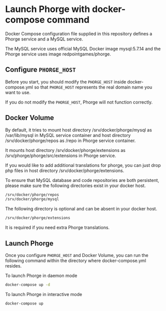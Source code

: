 # Launch Phorge with docker-compose command

Docker Compose configuration file supplied in this repository defines a Phorge service and a MySQL service.

The MySQL service uses official MySQL Docker image mysql:5.7.14 and the Phorge service uses image redpointgames/phorge.


## Configure `PHORGE_HOST`

Before you start, you should modify the `PHORGE_HOST` inside docker-compose.yml so that `PHORGE_HOST` represents the real domain name you want to use.

If you do not modify the `PHORGE_HOST`, Phorge will not function correctly.

## Docker Volume

By default, it tries to mount host directory /srv/docker/phorge/mysql as /var/lib/mysql in MySQL service container and host directory /srv/docker/phorge/repos as /repo in Phorge service container.

It mounts host directory /srv/docker/phorge/extensions as /srv/phorge/phorge/src/extensions in Phorge service.

If you would like to add additional translations for phorge, you can just drop php files in host directory /srv/docker/phorge/extensions.

To ensure that MySQL database and code repositories are both persistent, please make sure the following directories exist in your docker host.

```bash
/srv/docker/phorge/repos
/srv/docker/phorge/mysql
```

The following directory is optional and can be absent in your docker host.

```bash
/srv/docker/phorge/extensions
```

It is required if you need extra Phorge translations.

## Launch Phorge

Once you configure `PHORGE_HOST` and Docker Volume, you can run the following command within the directory where docker-compose.yml resides.

To launch Phorge in daemon mode

```bash
docker-compose up -d
```

To launch Phorge in interactive mode

```bash
docker-compose up
```